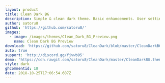 ```yaml
---
layout: product
title: Clean Dark BG
description: Simple & clean dark theme. Basic enhancements. User settings for variety.
author: satoru8
github: 'https://github.com/satoru8/'
images:
  - image: /images/themes/Clean_Dark_BG_Preview.png
    name: Clean Dark BG Preview
download: 'https://github.com/satoru8/CleanDark/blob/master/CleanDarkBG.theme.css'
auto: true
support: 'http://discord.gg/fjvwb95'
demo: 'https://cdn.rawgit.com/satoru8/CleanDark/master/CleanDarkBG.theme.css'
style: dark
ghcommentid: 10
date: 2018-10-25T17:06:54.607Z
---
```


